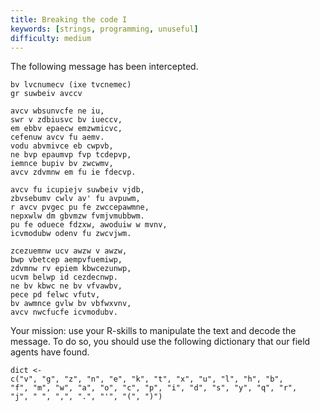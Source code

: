 ```yaml
---
title: Breaking the code I
keywords: [strings, programming, unuseful]
difficulty: medium
---
```


The following message has been intercepted.

```
bv lvcnumecv (ixe tvcnemec)
gr suwbeiv avccv

avcv wbsunvcfe ne iu, 
swr v zdbiusvc bv iueccv, 
em ebbv epaecw emzwmicvc, 
cefenuw avcv fu aemv. 
vodu abvmivce eb cwpvb, 
ne bvp epaumvp fvp tcdepvp, 
iemnce bupiv bv zwcwmv, 
avcv zdvmnw em fu ie fdecvp. 

avcv fu icupiejv suwbeiv vjdb, 
zbvsebumv cwlv av' fu avpuwm, 
r avcv pvgec pu fe zwccepawmne, 
nepxwlw dm gbvmzw fvmjvmubbwm. 
pu fe oduece fdzxw, awoduiw w mvnv, 
icvmodubw odenv fu zwcvjwm. 

zcezuemnw ucv awzw v awzw, 
bwp vbetcep aempvfuemiwp, 
zdvmnw rv epiem kbwcezunwp, 
ucvm belwp id cezdecnwp. 
ne bv kbwc ne bv vfvawbv, 
pece pd felwc vfutv, 
bv awmnce gvlw bv vbfwxvnv, 
avcv nwcfucfe icvmodubv.
```

Your mission: use your R-skills to manipulate the text and decode the message.
To do so, you should use the following dictionary that our field agents have
found.

```
dict <-
c("v", "g", "z", "n", "e", "k", "t", "x", "u", "l", "h", "b", 
"f", "m", "w", "a", "o", "c", "p", "i", "d", "s", "y", "q", "r", 
"j", " ", ",", ".", "'", "(", ")")
```